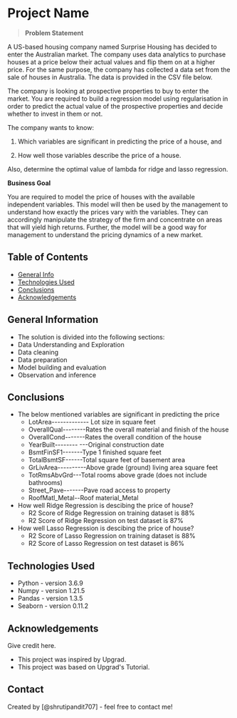 # Project Name
> **Problem Statement**

A US-based housing company named Surprise Housing has decided to enter the Australian market. The company uses data analytics to purchase houses at a price below their actual values and flip them on at a higher price. For the same purpose, the company has collected a data set from the sale of houses in Australia. The data is provided in the CSV file below.

The company is looking at prospective properties to buy to enter the market. You are required to build a regression model using regularisation in order to predict the actual value of the prospective properties and decide whether to invest in them or not.

The company wants to know:

1. Which variables are significant in predicting the price of a house, and

2. How well those variables describe the price of a house.

Also, determine the optimal value of lambda for ridge and lasso regression.

**Business Goal**

You are required to model the price of houses with the available independent variables. This model will then be used by the management to understand how exactly the prices vary with the variables. They can accordingly manipulate the strategy of the firm and concentrate on areas that will yield high returns. Further, the model will be a good way for management to understand the pricing dynamics of a new market.


## Table of Contents
* [General Info](#general-information)
* [Technologies Used](#technologies-used)
* [Conclusions](#conclusions)
* [Acknowledgements](#acknowledgements)

<!-- You can include any other section that is pertinent to your problem -->

## General Information
- The solution is divided into the following sections:
- Data Understanding and Exploration
- Data cleaning
- Data preparation
- Model building and evaluation
- Observation and inference

<!-- You don't have to answer all the questions - just the ones relevant to your project. -->

## Conclusions
- The below mentioned variables are significant in predicting the price
    - LotArea------------- Lot size in square feet
    - OverallQual--------Rates the overall material and finish of the house
    - OverallCond-------Rates the overall condition of the house
    - YearBuilt-------- ---Original construction date
    - BsmtFinSF1-------Type 1 finished square feet
    - TotalBsmtSF------Total square feet of basement area
    - GrLivArea----------Above grade (ground) living area square feet
    - TotRmsAbvGrd---Total rooms above grade (does not include bathrooms)
    - Street_Pave-------Pave road access to property
    - RoofMatl_Metal--Roof material_Metal
- How well Ridge Regression is descibing the price of house?
    - R2 Score of Ridge Regression on training dataset is 88%
    - R2 Score of Ridge Regression on test dataset is 87%
- How well Lasso Regression is descibing the price of house?
    - R2 Score of Lasso Regression on training dataset is 88%
    - R2 Score of Lasso Regression on test dataset is 86%


<!-- You don't have to answer all the questions - just the ones relevant to your project. -->


## Technologies Used
- Python - version 3.6.9
- Numpy - version 1.21.5
- Pandas - version 1.3.5
- Seaborn - version 0.11.2

<!-- As the libraries versions keep on changing, it is recommended to mention the version of library used in this project -->

## Acknowledgements
Give credit here.
- This project was inspired by Upgrad.
- This project was based on Upgrad's Tutorial.


## Contact
Created by [@shrutipandit707] - feel free to contact me!


<!-- Optional -->
<!-- ## License -->
<!-- This project is open source and available under the [... License](). -->

<!-- You don't have to include all sections - just the one's relevant to your project -->
